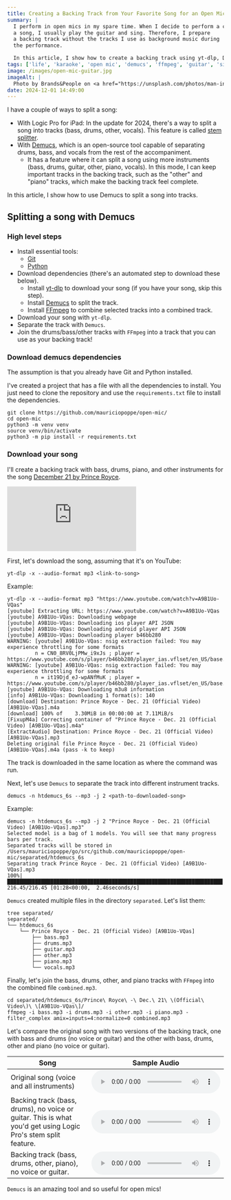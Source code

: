 ```yaml
---
title: Creating a Backing Track from Your Favorite Song for an Open Mic
summary: |
  I perform in open mics in my spare time. When I decide to perform a cover of
  a song, I usually play the guitar and sing. Therefore, I prepare
  a backing track without the tracks I use as background music during
  the performance.

  In this article, I show how to create a backing track using yt-dlp, Demucs, and FFmpeg.
tags: ['life', 'karaoke', 'open mic', 'demucs', 'ffmpeg', 'guitar', 'singing', 'music', 'bachata']
image: /images/open-mic-guitar.jpg
imageAlt: |
  Photo by Brands&People on <a href="https://unsplash.com/photos/man-in-black-and-white-checkered-button-up-shirt-playing-white-electric-guitar-FuezoxTPpDk?utm_content=creditCopyText&utm_medium=referral&utm_source=unsplash">Unsplash</a>
date: 2024-12-01 14:49:00
---
```


I have a couple of ways to split a song:

- With Logic Pro for iPad: In the update for 2024, there's a way to split
  a song into tracks (bass, drums, other, vocals). This feature is called
  [stem splitter](https://support.apple.com/guide/logicpro-ipad/extract-vocal-instrumental-stems-stem-lpip1b60ada3/ipados).
- With [Demucs](https://github.com/facebookresearch/demucs), which is an open-source tool capable of separating
  drums, bass, and vocals from the rest of the accompaniment.
  - It has a feature where it can split a song using more instruments (bass, drums, guitar, other, piano, vocals).
    In this mode, I can keep important tracks in the backing track, such as the "other" and "piano" tracks,
    which make the backing track feel complete.

In this article, I show how to use Demucs to split a song into tracks.

## Splitting a song with Demucs

### High level steps

- Install essential tools:
  - [Git](https://git-scm.com/downloads)
  - [Python](https://www.python.org/downloads/)
- Download dependencies (there's an automated step to download these below).
  - Install [yt-dlp](https://github.com/yt-dlp/yt-dlp) to download your song (if you have your song, skip this step).
  - Install [Demucs](https://github.com/facebookresearch/demucs/) to split the track.
  - Install [FFmpeg](https://ffmpeg.org/) to combine selected tracks into a combined track.
- Download your song with `yt-dlp`.
- Separate the track with `Demucs`.
- Join the drums/bass/other tracks with `FFmpeg` into a track that you can use as your backing track!

### Download demucs dependencies

The assumption is that you already have Git and Python installed.

I've created a project that has a file with all the dependencies to install. You just need to clone
the repository and use the `requirements.txt` file to install the dependencies.

```
git clone https://github.com/mauriciopoppe/open-mic/
cd open-mic
python3 -m venv venv
source venv/bin/activate
python3 -m pip install -r requirements.txt
```

### Download your song

I'll create a backing track with bass, drums, piano, and other instruments for the song
[December 21 by Prince Royce](https://www.youtube.com/watch?v=A9B1Uo-VQas).

<iframe class="tw-mx-auto tw-aspect-video md:tw-w-full" src="https://www.youtube.com/embed/A9B1Uo-VQas?si=OILLax2aDMwMna8D" title="YouTube video player" frameborder="0" allow="accelerometer; autoplay; clipboard-write; encrypted-media; gyroscope; picture-in-picture; web-share" referrerpolicy="strict-origin-when-cross-origin" allowfullscreen></iframe>

First, let's download the song, assuming that it's on YouTube:

```
yt-dlp -x --audio-format mp3 <link-to-song>
```

Example:

```
yt-dlp -x --audio-format mp3 "https://www.youtube.com/watch?v=A9B1Uo-VQas"
[youtube] Extracting URL: https://www.youtube.com/watch?v=A9B1Uo-VQas
[youtube] A9B1Uo-VQas: Downloading webpage
[youtube] A9B1Uo-VQas: Downloading ios player API JSON
[youtube] A9B1Uo-VQas: Downloading android player API JSON
[youtube] A9B1Uo-VQas: Downloading player b46bb280
WARNING: [youtube] A9B1Uo-VQas: nsig extraction failed: You may experience throttling for some formats
         n = CN0_8RV0LjPMw_i9xJs ; player = https://www.youtube.com/s/player/b46bb280/player_ias.vflset/en_US/base.js
WARNING: [youtube] A9B1Uo-VQas: nsig extraction failed: You may experience throttling for some formats
         n = it19Djd_eJ-wpANfMuK ; player = https://www.youtube.com/s/player/b46bb280/player_ias.vflset/en_US/base.js
[youtube] A9B1Uo-VQas: Downloading m3u8 information
[info] A9B1Uo-VQas: Downloading 1 format(s): 140
[download] Destination: Prince Royce - Dec. 21 (Official Video) [A9B1Uo-VQas].m4a
[download] 100% of    3.30MiB in 00:00:00 at 7.11MiB/s
[FixupM4a] Correcting container of "Prince Royce - Dec. 21 (Official Video) [A9B1Uo-VQas].m4a"
[ExtractAudio] Destination: Prince Royce - Dec. 21 (Official Video) [A9B1Uo-VQas].mp3
Deleting original file Prince Royce - Dec. 21 (Official Video) [A9B1Uo-VQas].m4a (pass -k to keep)
```

The track is downloaded in the same location as where the command was run.

Next, let's use `Demucs` to separate the track into different instrument tracks.

```
demucs -n htdemucs_6s --mp3 -j 2 <path-to-downloaded-song>
```

Example:

```
demucs -n htdemucs_6s --mp3 -j 2 "Prince Royce - Dec. 21 (Official Video) [A9B1Uo-VQas].mp3"
Selected model is a bag of 1 models. You will see that many progress bars per track.
Separated tracks will be stored in /Users/mauriciopoppe/go/src/github.com/mauriciopoppe/open-mic/separated/htdemucs_6s
Separating track Prince Royce - Dec. 21 (Official Video) [A9B1Uo-VQas].mp3
100%|██████████████████████████████████████████████████████████████████████| 216.45/216.45 [01:28<00:00,  2.46seconds/s]
```

`Demucs` created multiple files in the directory `separated`. Let's list them:

```
tree separated/
separated/
└── htdemucs_6s
    └── Prince Royce - Dec. 21 (Official Video) [A9B1Uo-VQas]
        ├── bass.mp3
        ├── drums.mp3
        ├── guitar.mp3
        ├── other.mp3
        ├── piano.mp3
        └── vocals.mp3

```

Finally, let's join the bass, drums, other, and piano tracks with `FFmpeg` into the combined file `combined.mp3`.

```
cd separated/htdemucs_6s/Prince\ Royce\ -\ Dec.\ 21\ \(Official\ Video\)\ \[A9B1Uo-VQas\]/
ffmpeg -i bass.mp3 -i drums.mp3 -i other.mp3 -i piano.mp3 -filter_complex amix=inputs=4:normalize=0 combined.mp3
```

Let's compare the original song with two versions of the backing track, one with bass and drums (no voice or guitar) and the other with bass, drums, other and piano (no voice or guitar).

<table class="tw-table-auto">
  <thead>
    <tr>
      <th>Song</th>
      <th>Sample Audio</th>
    </tr>
  </thead>
  <tbody>
    <tr>
      <td>Original song (voice and all instruments)</td>
      <td><audio controls src="/audio/original-open-mic.mp3"></audio></td>
    </tr>
    <tr>
      <td>Backing track (bass, drums), no voice or guitar. This is what you'd get using Logic Pro's stem split feature.</td>
      <td><audio controls src="/audio/bass-drums-open-mic.mp3"></audio></td>
    </tr>
    <tr>
      <td>Backing track (bass, drums, other, piano), no voice or guitar.</td>
      <td><audio controls src="/audio/combined-open-mic.mp3"></audio></td>
    </tr>
  </tbody>
</table>

`Demucs` is an amazing tool and so useful for open mics!

<div class="tw-flex tw-flex-row tw-justify-center tw-mb-5">
  <div class="github-card" data-github="mauriciopoppe/open-mic" data-width="400" data-height="" data-theme="default"></div>
</div>
<script src="//cdn.jsdelivr.net/github-cards/latest/widget.js"></script>

